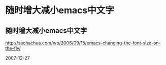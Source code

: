 # 随时增大减小emacs中文字

## 随时增大减小emacs中文字
http://sachachua.com/wp/2006/09/15/emacs-changing-the-font-size-on-the-fly/


2007-12-27